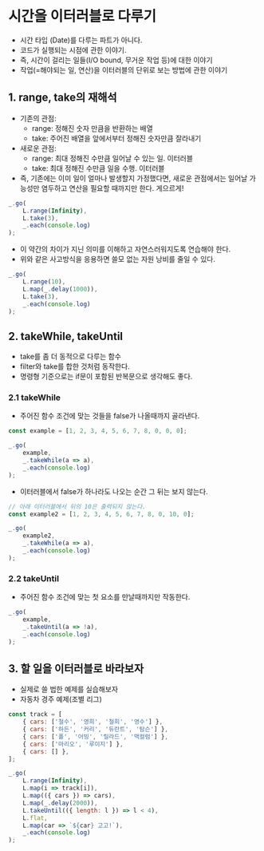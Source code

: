 # 시간을 이터러블로 다루기
- 시간 타입 (Date)를 다루는 파트가 아니다.
- 코드가 실행되는 시점에 관한 이야기.
- 즉, 시간이 걸리는 일들(I/O bound, 무거운 작업 등)에 대한 이야기
- 작업(=해야되는 일, 연산)을 이터러블의 단위로 보는 방법에 관한 이야기

## 1. range, take의 재해석
- 기존의 관점: 
    - range: 정해진 숫자 만큼을 반환하는 배열
    - take: 주어진 배열을 앞에서부터 정해진 숫자만큼 잘라내기
- 새로운 관점:
    - range: 최대 정해진 수만큼 일어날 수 있는 일. 이터러블
    - take: 최대 정해진 수만큼 일을 수행. 이터러블
- 즉, 기존에는 이미 일이 얼마나 발생할지 가정했다면, 새로운 관점에서는 일어날 가능성만 염두하고 연산을 필요할 때까지만 한다. 게으르게!
```js
_.go(
    L.range(Infinity),
    L.take(3),
    _.each(console.log)
);
```
- 이 약간의 차이가 지닌 의미를 이해하고 자연스러워지도록 연습해야 한다.
- 위와 같은 사고방식을 응용하면 쓸모 없는 자원 낭비를 줄일 수 있다.
```js
_.go(
    L.range(10),
    L.map(_.delay(1000)),
    L.take(3),
    _.each(console.log)
);
```

## 2. takeWhile, takeUntil
- take를 좀 더 동적으로 다루는 함수
- filter와 take를 합한 것처럼 동작한다.
- 명령형 기준으로는 if문이 포함된 반복문으로 생각해도 좋다.

### 2.1 takeWhile
- 주어진 함수 조건에 맞는 것들을 false가 나올때까지 골라낸다.
```js
const example = [1, 2, 3, 4, 5, 6, 7, 8, 0, 0, 0];

_.go(
    example,
    _.takeWhile(a => a),
    _.each(console.log)
);
```
- 이터러블에서 false가 하나라도 나오는 순간 그 뒤는 보지 않는다.
```js
// 아래 이터러블에서 뒤의 10은 출력되지 않는다.
const example2 = [1, 2, 3, 4, 5, 6, 7, 8, 0, 10, 0];

_.go(
    example2,
    _.takeWhile(a => a),
    _.each(console.log)
);
```

### 2.2 takeUntil
- 주어진 함수 조건에 맞는 첫 요소를 만날때까지만 작동한다.
```js
_.go(
    example,
    _.takeUntil(a => !a),
    _.each(console.log)
);
```

## 3. 할 일을 이터러블로 바라보자
- 실제로 쓸 법한 예제를 실습해보자
- 자동차 경주 예제(조별 리그)
```js
const track = [
    { cars: ['철수', '영희', '철희', '영수'] },
    { cars: ['하든', '커리', '듀란트', '탐슨'] },
    { cars: ['폴', '어빙', '릴라드', '맥컬럼'] },
    { cars: ['마리오', '루이지'] },
    { cars: [] },
];

_.go(
    L.range(Infinity),
    L.map(i => track[i]),
    L.map(({ cars }) => cars),
    L.map(_.delay(2000)),
    L.takeUntil(({ length: l }) => l < 4),
    L.flat,
    L.map(car => `${car} 고고!`),
    _.each(console.log)
);
```
